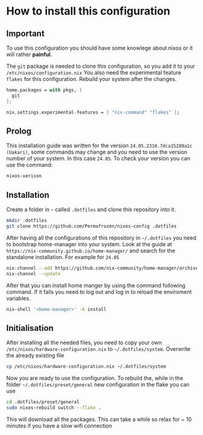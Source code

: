 # How to install this configuration

## Important
To use this configuration you should have some knowlege about nixos or it will rather **painful**.

The `git` package is needed to clone this configuration, so you add it to your `/etc/nixos/configuration.nix` 
You also need the experimental feature `flakes` for this configuration. Rebuild your system after the changes.

```nix
home.packages = with pkgs, [
  git
];

nix.settings.experimental-features = [ "nix-command" "flakes" ];
```

## Prolog
This installation guide was written for the version `24.05.2310.7dca15289a1c (Uakari)`, some commands may change and you need to use the version number
of your system. In this case `24.05`. To check your version you can use the command:

```bash
nixos-verison
```

## Installation
Create a folder in `~` called `.dotfiles` and clone this repository into it.
```bash
mkdir .dotfiles
git clone https://github.com/Permafrozen/nixos-config .dotfiles
```

After having all the configurations of this repository in `~/.dotfiles` you need to bootstrap home-manager into your system. 
Look at the guide at `https://nix-community.github.io/home-manager/` and search for the standalone installation. For example for `24.05`

```bash
nix-channel --add https://github.com/nix-community/home-manager/archive/release-24.05.tar.gz home-manager
nix-channel --update
```

After that you can install home manger by using the command following command. If it fails you need to log out and log in to reload the enviroment variables.

```bash
nix-shell '<home-manager>' -A install
```

## Initialisation
After installing all the needed files, you need to copy your own `/etc/nixos/hardware-configuration.nix` to `~/.dotfiles/system`. Overwrite the 
already existing file

```bash
cp /etc/nixos/hardware-configuration.nix ~/.dotfiles/system
```

Now you are ready to use the configuration. To rebuild the, while in the folder `~/.dotfiles/preset/general` new configuration in the flake you can use

```bash
cd .dotfiles/preset/general
sudo nixos-rebuild switch --flake .
```
This will download all the packages. This can take a while so relax for ~ 10 minutes if you have a slow wifi connection
